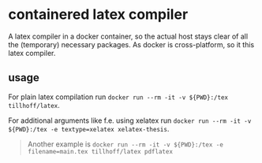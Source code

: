 # containered latex compiler
A latex compiler in a docker container, so the actual host stays clear of all the (temporary) necessary packages. As docker is cross-platform, so it this latex compiler.

## usage

For plain latex compilation run `docker run --rm -it -v ${PWD}:/tex tillhoff/latex`.

For additional arguments like f.e. using xelatex run `docker run --rm -it -v ${PWD}:/tex -e textype=xelatex xelatex-thesis`.

> Another example is `docker run --rm -it -v ${PWD}:/tex -e filename=main.tex tillhoff/latex pdflatex`
